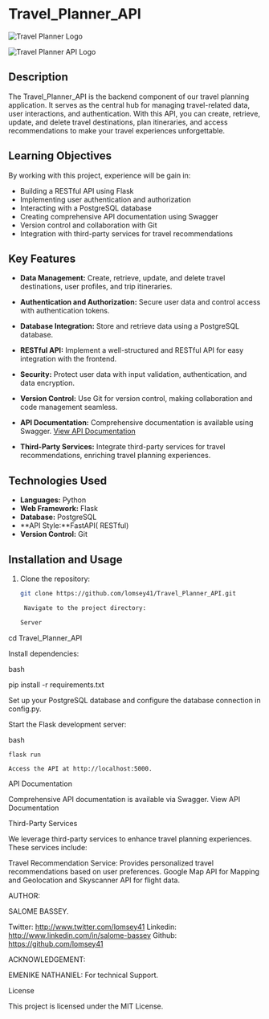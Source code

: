 # Travel_Planner_API

![Travel Planner Logo](https://i.imgur.com/uwH393u.png)

![Travel Planner API Logo](https://i.imgur.com/xebAEnb.png)

## Description

The Travel_Planner_API is the backend component of our travel planning application. It serves as the central hub for managing travel-related data, user interactions, and authentication. With this API, you can create, retrieve, update, and delete travel destinations, plan itineraries, and access recommendations to make your travel experiences unforgettable.

## Learning Objectives

By working with this project, experience will be gain in:


- Building a RESTful API using Flask
- Implementing user authentication and authorization
- Interacting with a PostgreSQL database
- Creating comprehensive API documentation using Swagger
- Version control and collaboration with Git
- Integration with third-party services for travel recommendations



## Key Features

- **Data Management:** Create, retrieve, update, and delete travel destinations, user profiles, and trip itineraries.

- **Authentication and Authorization:** Secure user data and control access with authentication tokens.

- **Database Integration:** Store and retrieve data using a PostgreSQL database.

- **RESTful API:** Implement a well-structured and RESTful API for easy integration with the frontend.

- **Security:** Protect user data with input validation, authentication, and data encryption.

- **Version Control:** Use Git for version control, making collaboration and code management seamless.

- **API Documentation:** Comprehensive documentation is available using Swagger. [View API Documentation]( https://swagger.io/docs/)

- **Third-Party Services:** Integrate third-party services for travel recommendations, enriching travel planning experiences.



## Technologies Used

- **Languages:** Python
- **Web Framework:** Flask
- **Database:** PostgreSQL
- **API Style:**FastAPI( RESTful)
- **Version Control:** Git

## Installation and Usage

1. Clone the repository:

   ```bash
   git clone https://github.com/lomsey41/Travel_Planner_API.git

    Navigate to the project directory:

   Server

cd Travel_Planner_API



Install dependencies:

bash

pip install -r requirements.txt

Set up your PostgreSQL database and configure the database connection in config.py.

Start the Flask development server:

bash

    flask run

    Access the API at http://localhost:5000.




API Documentation

Comprehensive API documentation is available via Swagger. View API Documentation



Third-Party Services

We leverage third-party services to enhance travel planning experiences. These services include:

 Travel Recommendation Service: Provides personalized travel recommendations based on user preferences. Google Map API for Mapping and Geolocation  and Skyscanner API for flight data.



AUTHOR:

SALOME BASSEY.

Twitter: http://www.twitter.com/lomsey41
Linkedin: http://www.linkedin.com/in/salome-bassey
Github:  https://github.com/lomsey41


ACKNOWLEDGEMENT:  

EMENIKE NATHANIEL: For technical Support.



License

This project is licensed under the MIT License.
